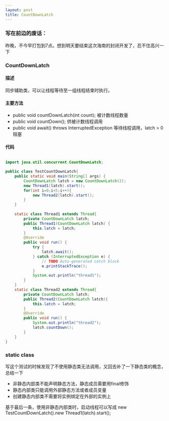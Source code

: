 ```yaml
---
layout: post
title: CountDownLatch
---
```



### 写在前边的废话：

昨晚，不今早打包到7点。想到明天要结束这次海南的封闭开发了，忍不住高兴一下

### CountDownLatch

#### 描述

同步辅助类，可以让线程等待至一组线程结束时执行。

#### 主要方法

- public void countDownLatch(int count); 被计数线程数量
- public void countDown(); 供被计数线程调用
- public void await() throws InterruptedException 等待线程调用，latch > 0 阻塞

#### 代码
```java 

import java.util.concurrent.CountDownLatch;

public class TestCountDownLatch{
	public static void main(String[] args) {
		CountDownLatch latch = new CountDownLatch(2);
		new Thread1(latch).start();
		for(int i=0;i<5;i++){
			new Thread2(latch).start();
		}
	}
	
	static class Thread1 extends Thread{
		private CountDownLatch latch;
		public Thread1(CountDownLatch latch) {
			this.latch = latch;
		}
		@Override
		public void run() {
			try {
				latch.await();
			} catch (InterruptedException e) {
				// TODO Auto-generated catch block
				e.printStackTrace();
			}
			System.out.println("thread1");
		}
	}
	static class Thread2 extends Thread{
		private CountDownLatch latch;
		public Thread2(CountDownLatch latch){
			this.latch = latch;
		}
		@Override
		public void run() {
			System.out.println("thread2");
			latch.countDown();
		}
	}
}

```

### static class

写这个测试的时候发现了不使用静态类无法调用，又回去补了一下静态类的概念，总结一下

- 非静态内部类不能声明静态方法，静态成员需要用final修饰 
- 静态内部类只能调用外部静态方法或者成员变量
- 创建静态内部类不需要将实例绑定在外部的实例上

基于最后一条，使用非静态内部类时，启动线程可以写成
new TestCountDownLatch().new Thread1(latch).start();


